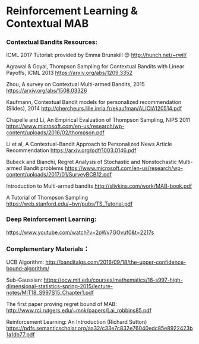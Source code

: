 
# Reinforcement Learning & Contextual MAB
### Contextual Bandits Resources:
ICML 2017 Tutorial: provided by Emma Brunskill :blush:
http://hunch.net/~rwil/

Agrawal & Goyal, Thompson Sampling for Contextual Bandits with Linear Payoffs, ICML 2013
https://arxiv.org/abs/1209.3352

Zhou, A survey on Contextual Multi-armed Bandits, 2015
https://arxiv.org/abs/1508.03326

Kaufmann, Contextual Bandit models for personalized recommendation (Slides), 2014
http://chercheurs.lille.inria.fr/ekaufman/ALICIA120514.pdf

Chapelle and Li, An Empirical Evaluation of Thompson Sampling, NIPS 2011
https://www.microsoft.com/en-us/research/wp-content/uploads/2016/02/thompson.pdf

Li et al, A Contextual-Bandit Approach to Personalized News Article Recommendation
https://arxiv.org/pdf/1003.0146.pdf

Bubeck and Bianchi, Regret Analysis of Stochastic and Nonstochastic Multi-armed Bandit problems
https://www.microsoft.com/en-us/research/wp-content/uploads/2017/01/SurveyBCB12.pdf

Introduction to Multi-armed bandits
http://slivkins.com/work/MAB-book.pdf

A Tutorial of Thompson Sampling 
https://web.stanford.edu/~bvr/pubs/TS_Tutorial.pdf


### Deep Reinforcement Learning:
https://www.youtube.com/watch?v=2pWv7GOvuf0&t=2217s


### Complementary Materials：
UCB Algorithm:
http://banditalgs.com/2016/09/18/the-upper-confidence-bound-algorithm/

Sub-Gaussian:
https://ocw.mit.edu/courses/mathematics/18-s997-high-dimensional-statistics-spring-2015/lecture-notes/MIT18_S997S15_Chapter1.pdf

The first paper proving regret bound of MAB:
http://www.rci.rutgers.edu/~mnk/papers/Lai_robbins85.pdf

Reinforcement Learning: An Introduction (Richard Sutton)
https://pdfs.semanticscholar.org/aa32/c33e7c832e76040edc85e8922423b1a1db77.pdf
